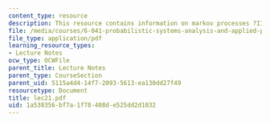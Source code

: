 ```yaml
---
content_type: resource
description: This resource contains information on markov processes ?III.
file: /media/courses/6-041-probabilistic-systems-analysis-and-applied-probability-spring-2006/1a538356bf7a1f78408de525dd2d1032_lec21.pdf
file_type: application/pdf
learning_resource_types:
- Lecture Notes
ocw_type: OCWFile
parent_title: Lecture Notes
parent_type: CourseSection
parent_uid: 5115a4d4-14f7-2093-5613-ea130dd27f49
resourcetype: Document
title: lec21.pdf
uid: 1a538356-bf7a-1f78-408d-e525dd2d1032
---
```

